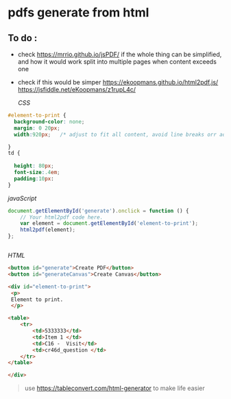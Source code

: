 # pdfs generate from html
## To do :
* check https://mrrio.github.io/jsPDF/ if the whole thing can be simplified, and how it would work split into multiple pages when content exceeds one
* check if this would be simper https://ekoopmans.github.io/html2pdf.js/ https://jsfiddle.net/eKoopmans/z1rupL4c/

  _CSS_
```css
#element-to-print {
  background-color: none;
  margin: 0 20px;
  width:920px;   /* adjust to fit all content, avoid line breaks orr add controlled breaks*/

}
td {
  
  height: 80px;
  font-size:.4em;
  padding:10px:
}
```
_javaScript_
```javascript
document.getElementById('generate').onclick = function () {
	// Your html2pdf code here.
	var element = document.getElementById('element-to-print');
	html2pdf(element);
};



```
_HTML_
```html
<button id="generate">Create PDF</button>
<button id="generateCanvas">Create Canvas</button>

<div id="element-to-print">
 <p>
 Element to print.
 </p> 

<table>
    <tr>
        <td>5333333</td>
        <td>Item 1 </td>
        <td>C16 -  Visit</td>
        <td>cr46d_question </td>
    </tr>
</table>

</div>

```
> use https://tableconvert.com/html-generator to make life easier
